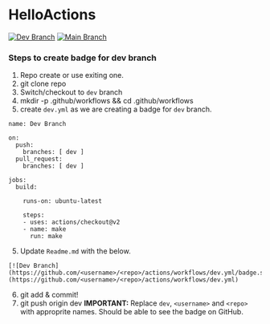 # HelloActions

[![Dev Branch](https://github.com/mrprajesh/HelloActions/actions/workflows/dev.yml/badge.svg)](https://github.com/mrprajesh/HelloActions/actions/workflows/dev.yml)
[![Main Branch](https://github.com/mrprajesh/HelloActions/actions/workflows/main.yml/badge.svg)](https://github.com/mrprajesh/HelloActions/actions/workflows/main.yml)

### Steps to create badge for dev branch
1. Repo create or use exiting one.
2. git clone repo
3. Switch/checkout to `dev` branch
4. mkdir -p .github/workflows && cd .github/workflows
5. create `dev.yml` as we are creating a badge for `dev` branch. 
```
name: Dev Branch

on:
  push:
    branches: [ dev ]
  pull_request:
    branches: [ dev ]

jobs:
  build:

    runs-on: ubuntu-latest

    steps:
    - uses: actions/checkout@v2
    - name: make
      run: make
```
5. Update `Readme.md` with the below.
 ```
 [![Dev Branch](https://github.com/<username>/<repo>/actions/workflows/dev.yml/badge.svg)](https://github.com/<username>/<repo>/actions/workflows/dev.yml)
 ```
6. git add & commit!
7. git push origin dev 
**IMPORTANT:** Replace `dev`, `<username>` and `<repo>` with approprite names.
Should be able to see the badge on GitHub.
